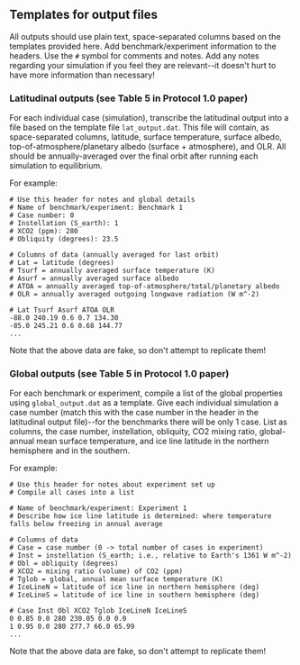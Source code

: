 
## Templates for output files 

All outputs should use plain text, space-separated columns based on the templates provided here. Add benchmark/experiment information to the headers. Use the `#` symbol for comments and notes. Add any notes regarding your simulation if you feel they are relevant--it doesn't hurt to have more information than necessary!

### Latitudinal outputs (see Table 5 in Protocol 1.0 paper) 

For each individual case (simulation), transcribe the latitudinal output into a file based on the template file `lat_output.dat`. This file will contain, as space-separated columns, latitude, surface temperature, surface albedo, top-of-atmosphere/planetary albedo (surface + atmosphere), and OLR. All should be annually-averaged over the final orbit after running each simulation to equilibrium.

For example:

```
# Use this header for notes and global details
# Name of benchmark/experiment: Benchmark 1
# Case number: 0 
# Instellation (S_earth): 1
# XCO2 (ppm): 280
# Obliquity (degrees): 23.5

# Columns of data (annually averaged for last orbit)
# Lat = latitude (degrees)
# Tsurf = annually averaged surface temperature (K)
# Asurf = annually averaged surface albedo
# ATOA = annually averaged top-of-atmosphere/total/planetary albedo
# OLR = annually averaged outgoing longwave radiation (W m^-2)

# Lat Tsurf Asurf ATOA OLR
-88.0 240.19 0.6 0.7 134.30
-85.0 245.21 0.6 0.68 144.77
...
```

Note that the above data are fake, so don't attempt to replicate them!

### Global outputs (see Table 5 in Protocol 1.0 paper) 

For each benchmark or experiment, compile a list of the global properties using `global_output.dat` as a template. Give each individual simulation a case number (match this with the case number in the header in the latitudinal output file)--for the benchmarks there will be only 1 case. List as columns, the case number, instellation, obliquity, CO2 mixing ratio, global-annual mean surface temperature, and ice line latitude in the northern hemisphere and in the southern. 

For example:
```
# Use this header for notes about experiment set up
# Compile all cases into a list

# Name of benchmark/experiment: Experiment 1
# Describe how ice line latitude is determined: where temperature falls below freezing in annual average

# Columns of data
# Case = case number (0 -> total number of cases in experiment)
# Inst = instellation (S_earth; i.e., relative to Earth's 1361 W m^-2)
# Obl = obliquity (degrees)
# XCO2 = mixing ratio (volume) of CO2 (ppm)
# Tglob = global, annual mean surface temperature (K)
# IceLineN = latitude of ice line in northern hemisphere (deg)
# IceLineS = latitude of ice line in southern hemisphere (deg)

# Case Inst Obl XCO2 Tglob IceLineN IceLineS
0 0.85 0.0 280 230.05 0.0 0.0
1 0.95 0.0 280 277.7 66.0 65.99
...
```

Note that the above data are fake, so don't attempt to replicate them!
